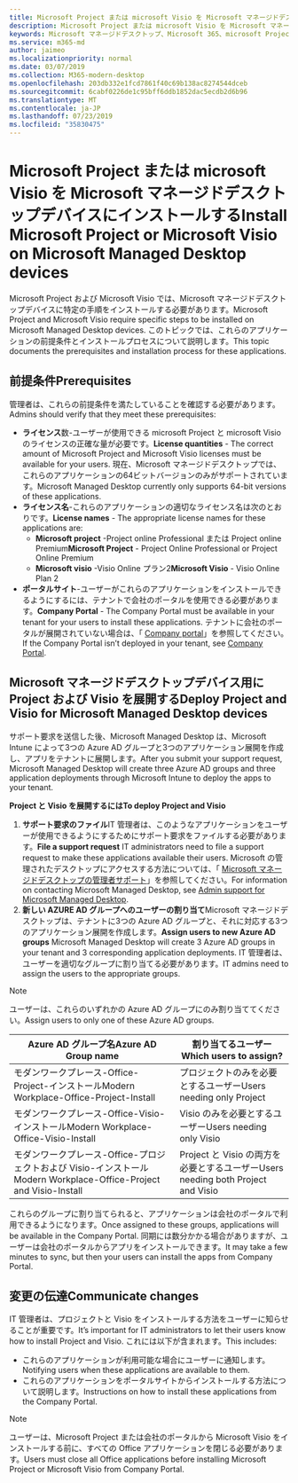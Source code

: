```yaml
---
title: Microsoft Project または microsoft Visio を Microsoft マネージドデスクトップデバイスにインストールする
description: Microsoft Project または microsoft Visio を Microsoft マネージドデスクトップデバイスにインストールするための情報
keywords: Microsoft マネージドデスクトップ、Microsoft 365、microsoft Project、Microsoft Visio
ms.service: m365-md
author: jaimeo
ms.localizationpriority: normal
ms.date: 03/07/2019
ms.collection: M365-modern-desktop
ms.openlocfilehash: 203db332e1fcd7861f40c69b138ac8274544dceb
ms.sourcegitcommit: 6cabf0226de1c95bff6ddb1852dac5ecdb2d6b96
ms.translationtype: MT
ms.contentlocale: ja-JP
ms.lasthandoff: 07/23/2019
ms.locfileid: "35830475"
---
```

# <a name="install-microsoft-project-or-microsoft-visio-on-microsoft-managed-desktop-devices"></a><span data-ttu-id="a3ae0-104">Microsoft Project または microsoft Visio を Microsoft マネージドデスクトップデバイスにインストールする</span><span class="sxs-lookup"><span data-stu-id="a3ae0-104">Install Microsoft Project or Microsoft Visio on Microsoft Managed Desktop devices</span></span>

<span data-ttu-id="a3ae0-105">Microsoft Project および Microsoft Visio では、Microsoft マネージドデスクトップデバイスに特定の手順をインストールする必要があります。</span><span class="sxs-lookup"><span data-stu-id="a3ae0-105">Microsoft Project and Microsoft Visio require specific steps to be installed on Microsoft Managed Desktop devices.</span></span> <span data-ttu-id="a3ae0-106">このトピックでは、これらのアプリケーションの前提条件とインストールプロセスについて説明します。</span><span class="sxs-lookup"><span data-stu-id="a3ae0-106">This topic documents the prerequisites and installation process for these applications.</span></span>

## <a name="prerequisites"></a><span data-ttu-id="a3ae0-107">前提条件</span><span class="sxs-lookup"><span data-stu-id="a3ae0-107">Prerequisites</span></span>

<span data-ttu-id="a3ae0-108">管理者は、これらの前提条件を満たしていることを確認する必要があります。</span><span class="sxs-lookup"><span data-stu-id="a3ae0-108">Admins should verify that they meet these prerequisites:</span></span>
- <span data-ttu-id="a3ae0-109">**ライセンス**数-ユーザーが使用できる microsoft Project と microsoft Visio のライセンスの正確な量が必要です。</span><span class="sxs-lookup"><span data-stu-id="a3ae0-109">**License quantities** - The correct amount of Microsoft Project and Microsoft Visio licenses must be available for your users.</span></span> <span data-ttu-id="a3ae0-110">現在、Microsoft マネージドデスクトップでは、これらのアプリケーションの64ビットバージョンのみがサポートされています。</span><span class="sxs-lookup"><span data-stu-id="a3ae0-110">Microsoft Managed Desktop currently only supports 64-bit versions of these applications.</span></span> 
- <span data-ttu-id="a3ae0-111">**ライセンス名**-これらのアプリケーションの適切なライセンス名は次のとおりです。</span><span class="sxs-lookup"><span data-stu-id="a3ae0-111">**License names** - The appropriate license names for these applications are:</span></span>
    - <span data-ttu-id="a3ae0-112">**Microsoft project** -Project online Professional または Project online Premium</span><span class="sxs-lookup"><span data-stu-id="a3ae0-112">**Microsoft Project** - Project Online Professional or Project Online Premium</span></span>
    - <span data-ttu-id="a3ae0-113">**Microsoft visio** -Visio Online プラン2</span><span class="sxs-lookup"><span data-stu-id="a3ae0-113">**Microsoft Visio** - Visio Online Plan 2</span></span>
- <span data-ttu-id="a3ae0-114">**ポータルサイト**-ユーザーがこれらのアプリケーションをインストールできるようにするには、テナントで会社のポータルを使用できる必要があります。</span><span class="sxs-lookup"><span data-stu-id="a3ae0-114">**Company Portal** -  The Company Portal must be available in your tenant for your users to install these applications.</span></span> <span data-ttu-id="a3ae0-115">テナントに会社のポータルが展開されていない場合は、「 [Company portal](company-portal.md)」を参照してください。</span><span class="sxs-lookup"><span data-stu-id="a3ae0-115">If the Company Portal isn’t deployed in your tenant, see [Company Portal](company-portal.md).</span></span>

## <a name="deploy-project-and-visio-for-microsoft-managed-desktop-devices"></a><span data-ttu-id="a3ae0-116">Microsoft マネージドデスクトップデバイス用に Project および Visio を展開する</span><span class="sxs-lookup"><span data-stu-id="a3ae0-116">Deploy Project and Visio for Microsoft Managed Desktop devices</span></span>
<span data-ttu-id="a3ae0-117">サポート要求を送信した後、Microsoft Managed Desktop は、Microsoft Intune によって3つの Azure AD グループと3つのアプリケーション展開を作成し、アプリをテナントに展開します。</span><span class="sxs-lookup"><span data-stu-id="a3ae0-117">After you submit your support request, Microsoft Managed Desktop will create three Azure AD groups and three application deployments through Microsoft Intune to deploy the apps to your tenant.</span></span>  

<span data-ttu-id="a3ae0-118">**Project と Visio を展開するには**</span><span class="sxs-lookup"><span data-stu-id="a3ae0-118">**To deploy Project and Visio**</span></span>
1. <span data-ttu-id="a3ae0-119">**サポート要求のファイル**IT 管理者は、このようなアプリケーションをユーザーが使用できるようにするためにサポート要求をファイルする必要があります。</span><span class="sxs-lookup"><span data-stu-id="a3ae0-119">**File a support request** IT administrators need to file a support request to make these applications available their users.</span></span> <span data-ttu-id="a3ae0-120">Microsoft の管理されたデスクトップにアクセスする方法については、「 [Microsoft マネージドデスクトップの管理者サポート](../working-with-managed-desktop/admin-support.md)」を参照してください。</span><span class="sxs-lookup"><span data-stu-id="a3ae0-120">For information on contacting Microsoft Managed Desktop, see [Admin support for Microsoft Managed Desktop](../working-with-managed-desktop/admin-support.md).</span></span>
2. <span data-ttu-id="a3ae0-121">**新しい AZURE AD グループへのユーザーの割り当て**Microsoft マネージドデスクトップは、テナントに3つの Azure AD グループと、それに対応する3つのアプリケーション展開を作成します。</span><span class="sxs-lookup"><span data-stu-id="a3ae0-121">**Assign users to new Azure AD groups** Microsoft Managed Desktop will create 3 Azure AD groups in your tenant and 3 corresponding application deployments.</span></span> <span data-ttu-id="a3ae0-122">IT 管理者は、ユーザーを適切なグループに割り当てる必要があります。</span><span class="sxs-lookup"><span data-stu-id="a3ae0-122">IT admins need to assign the users to the appropriate groups.</span></span>

>[!NOTE]
><span data-ttu-id="a3ae0-123">ユーザーは、これらのいずれかの Azure AD グループにのみ割り当ててください。</span><span class="sxs-lookup"><span data-stu-id="a3ae0-123">Assign users to only one of these Azure AD groups.</span></span> 

<span data-ttu-id="a3ae0-124">Azure AD グループ名</span><span class="sxs-lookup"><span data-stu-id="a3ae0-124">Azure AD Group name</span></span> | <span data-ttu-id="a3ae0-125">割り当てるユーザー</span><span class="sxs-lookup"><span data-stu-id="a3ae0-125">Which users to assign?</span></span>   
 --- | ---
<span data-ttu-id="a3ae0-126">モダンワークプレース-Office-Project-インストール</span><span class="sxs-lookup"><span data-stu-id="a3ae0-126">Modern Workplace-Office-Project-Install</span></span> | <span data-ttu-id="a3ae0-127">プロジェクトのみを必要とするユーザー</span><span class="sxs-lookup"><span data-stu-id="a3ae0-127">Users needing only Project</span></span>
<span data-ttu-id="a3ae0-128">モダンワークプレース-Office-Visio-インストール</span><span class="sxs-lookup"><span data-stu-id="a3ae0-128">Modern Workplace-Office-Visio-Install</span></span> | <span data-ttu-id="a3ae0-129">Visio のみを必要とするユーザー</span><span class="sxs-lookup"><span data-stu-id="a3ae0-129">Users needing only Visio</span></span>
<span data-ttu-id="a3ae0-130">モダンワークプレース-Office-プロジェクトおよび Visio-インストール</span><span class="sxs-lookup"><span data-stu-id="a3ae0-130">Modern Workplace-Office-Project and Visio-Install</span></span> | <span data-ttu-id="a3ae0-131">Project と Visio の両方を必要とするユーザー</span><span class="sxs-lookup"><span data-stu-id="a3ae0-131">Users needing both Project and Visio</span></span>

<span data-ttu-id="a3ae0-132">これらのグループに割り当てられると、アプリケーションは会社のポータルで利用できるようになります。</span><span class="sxs-lookup"><span data-stu-id="a3ae0-132">Once assigned to these groups, applications will be available in the Company Portal.</span></span> <span data-ttu-id="a3ae0-133">同期には数分かかる場合がありますが、ユーザーは会社のポータルからアプリをインストールできます。</span><span class="sxs-lookup"><span data-stu-id="a3ae0-133">It may take a few minutes to sync, but then your users can install the apps from Company Portal.</span></span> 

## <a name="communicate-changes"></a><span data-ttu-id="a3ae0-134">変更の伝達</span><span class="sxs-lookup"><span data-stu-id="a3ae0-134">Communicate changes</span></span>
<span data-ttu-id="a3ae0-135">IT 管理者は、プロジェクトと Visio をインストールする方法をユーザーに知らせることが重要です。</span><span class="sxs-lookup"><span data-stu-id="a3ae0-135">It’s important for IT administrators to let their users know how to install Project and Visio.</span></span> <span data-ttu-id="a3ae0-136">これには以下が含まれます。</span><span class="sxs-lookup"><span data-stu-id="a3ae0-136">This includes:</span></span> 
- <span data-ttu-id="a3ae0-137">これらのアプリケーションが利用可能な場合にユーザーに通知します。</span><span class="sxs-lookup"><span data-stu-id="a3ae0-137">Notifying users when these applications are available to them.</span></span> 
- <span data-ttu-id="a3ae0-138">これらのアプリケーションをポータルサイトからインストールする方法について説明します。</span><span class="sxs-lookup"><span data-stu-id="a3ae0-138">Instructions on how to install these applications from the Company Portal.</span></span>

>[!NOTE]
><span data-ttu-id="a3ae0-139">ユーザーは、Microsoft Project または会社のポータルから Microsoft Visio をインストールする前に、すべての Office アプリケーションを閉じる必要があります。</span><span class="sxs-lookup"><span data-stu-id="a3ae0-139">Users must close all Office applications before installing Microsoft Project or Microsoft Visio from Company Portal.</span></span> 

